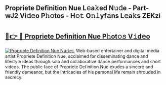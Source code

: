 ## Propriete Definition Nue L𝚎a𝚔ed N𝚞𝚍e - Part-wJ2 Vi𝚍𝚎o P𝚑𝚘tos - H𝚘𝚝 O𝚗𝚕yf𝚊ns L𝚎a𝚔s ZEKzi

# <h2><a href="http://kf7s29i.oniu.top/?m=Propriete+Definition+Nue">🔗👉 🔴 Propriete Definition Nue P𝚑ot𝚘𝚜 V𝚒d𝚎o</a></h2>

[![Propriete Definition Nue Nu𝚍e𝚜](https://i.imgur.com/0qMVB7G.gif)](http://kf7s29i.oniu.top/?m=Propriete+Definition+Nue)
Web-based entertainer and digital media artist Propriete Definition Nue, acclaimed for disseminating dance and lifestyle ideas through solo and collaborative dance performances and short videos. The public face of Propriete Definition Nue exudes a sincere and friendly demeanor, but the intricacies of his personal life remain shrouded in secrecy.  
